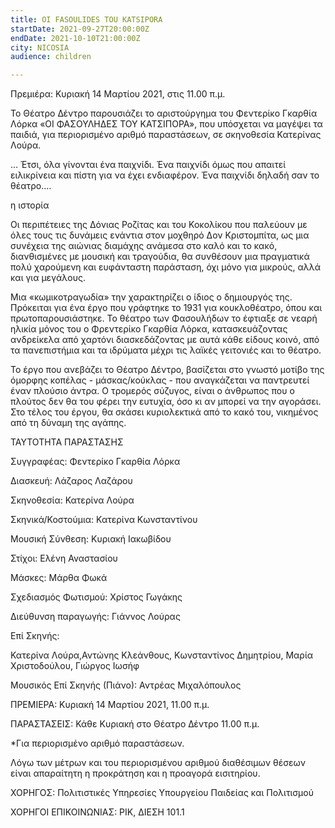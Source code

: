 ```yaml
---
title: OI FASOULIDES TOU KATSIPORA
startDate: 2021-09-27T20:00:00Z
endDate: 2021-10-10T21:00:00Z
city: NICOSIA
audience: children

---
```

Πρεμιέρα:  Κυριακή 14 Μαρτίου 2021, στις 11.00 π.μ.

 

Το Θέατρο Δέντρο παρουσιάζει το αριστούργημα του Φεντερίκο Γκαρθία Λόρκα «ΟΙ ΦΑΣΟΥΛΗΔΕΣ ΤΟΥ ΚΑΤΣΙΠΟΡΑ», που υπόσχεται να μαγέψει τα παιδιά, για περιορισμένο αριθμό παραστάσεων, σε σκηνοθεσία Κατερίνας Λούρα.

 

… Έτσι, όλα γίνονται ένα παιχνίδι. Ένα παιχνίδι όμως που απαιτεί ειλικρίνεια και πίστη για να έχει ενδιαφέρον. Ένα παιχνίδι δηλαδή σαν το θέατρο.…

 

η ιστορία

Οι περιπέτειες της Δόνιας Ροζίτας και του Κοκολίκου που παλεύουν με όλες τους τις δυνάμεις ενάντια στον μοχθηρό Δον Κριστομπίτα, ως μια συνέχεια της αιώνιας διαμάχης ανάμεσα στο καλό και το κακό, διανθισμένες με μουσική και τραγούδια, θα συνθέσουν μια πραγματικά πολύ χαρούμενη και ευφάνταστη παράσταση, όχι μόνο για μικρούς, αλλά και για μεγάλους.

 

Μια «κωμικοτραγωδία» την χαρακτηρίζει ο ίδιος ο δημιουργός της. Πρόκειται για ένα έργο που γράφτηκε το 1931 για κουκλοθέατρο, όπου και πρωτοπαρουσιάστηκε. Το θέατρο των Φασουλήδων το έφτιαξε σε νεαρή ηλικία μόνος του ο Φρεντερίκο Γκαρθία Λόρκα, κατασκευάζοντας ανδρείκελα από χαρτόνι διασκεδάζοντας με αυτά κάθε είδους κοινό, από τα πανεπιστήμια και τα ιδρύματα μέχρι τις λαϊκές γειτονιές και το θέατρο.

 

Το έργο που ανεβάζει το Θέατρο Δέντρο, βασίζεται στο γνωστό μοτίβο της όμορφης κοπέλας - μάσκας/κούκλας - που αναγκάζεται να παντρευτεί έναν πλούσιο άντρα. Ο τρομερός σύζυγος, είναι ο άνθρωπος που ο πλούτος δεν θα του φέρει την ευτυχία, όσο κι αν μπορεί να την αγοράσει. Στο τέλος του έργου, θα σκάσει κυριολεκτικά από το κακό του, νικημένος από τη δύναμη της αγάπης.

 

ΤΑΥΤΟΤΗΤΑ ΠΑΡΑΣΤΑΣΗΣ

Συγγραφέας: Φεντερίκο Γκαρθία Λόρκα  

Διασκευή: Λάζαρος Λαζάρου

Σκηνοθεσία: Κατερίνα Λούρα

Σκηνικά/Κοστούμια:  Κατερίνα Κωνσταντίνου

Μουσική Σύνθεση: Κυριακή Ιακωβίδου 

Στίχοι: Ελένη Αναστασίου

Μάσκες: Μάρθα Φωκά

Σχεδιασμός Φωτισμού: Χρίστος Γωγάκης 

Διεύθυνση παραγωγής: Γιάννος Λούρας

 

Επί Σκηνής:

Κατερίνα Λούρα,Αντώνης Κλεάνθους, Κωνσταντίνος Δημητρίου, Μαρία Χριστοδούλου, Γιώργος Ιωσήφ

Μουσικός Επί Σκηνής (Πιάνο): Αντρέας Μιχαλόπουλος

 

ΠΡΕΜΙΕΡΑ: Κυριακή 14 Μαρτίου 2021, 11.00 π.μ.

ΠΑΡΑΣΤΑΣΕΙΣ: Κάθε Κυριακή στο Θέατρο Δέντρο 11.00 π.μ.

*Για περιορισμένο αριθμό παραστάσεων.

 

Λόγω των μέτρων και του περιορισμένου αριθμού διαθέσιμων θέσεων είναι απαραίτητη η προκράτηση και η προαγορά εισιτηρίου.

 

ΧΟΡΗΓΟΣ: Πολιτιστικές Υπηρεσίες Υπουργείου Παιδείας και Πολιτισμού

ΧΟΡΗΓΟΙ ΕΠΙΚΟΙΝΩΝΙΑΣ: ΡΙΚ, ΔΙΕΣΗ 101.1